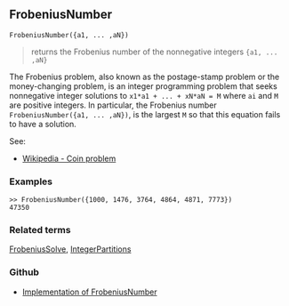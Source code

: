 ## FrobeniusNumber

```
FrobeniusNumber({a1, ... ,aN})
```

> returns the Frobenius number of the nonnegative integers `{a1, ... ,aN}`

The Frobenius problem, also known as the postage-stamp problem or the money-changing problem, is an integer programming problem that seeks nonnegative integer solutions to `x1*a1 + ... + xN*aN = M` where `ai` and `M` are positive integers.
In particular, the Frobenius number `FrobeniusNumber({a1, ... ,aN})`, is the largest `M` so that this equation fails to have a solution.

See: 
* [Wikipedia - Coin problem](https://en.wikipedia.org/wiki/Coin_problem)

### Examples

```
>> FrobeniusNumber({1000, 1476, 3764, 4864, 4871, 7773})
47350
```


### Related terms 
[FrobeniusSolve](FrobeniusSolve.md), [IntegerPartitions](IntegerPartitions.md) 

### Github

* [Implementation of FrobeniusNumber](https://github.com/axkr/symja_android_library/blob/master/symja_android_library/matheclipse-core/src/main/java/org/matheclipse/core/builtin/NumberTheory.java#L2727) 
